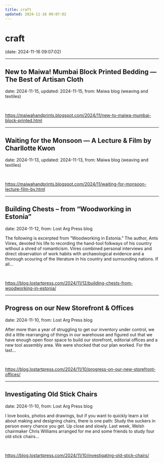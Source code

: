 ```yaml
---
title: craft
updated: 2024-11-16 09:07:02
---
```


# craft

(date: 2024-11-16 09:07:02)

---

## New to Maiwa! Mumbai Block Printed Bedding — The Best of Artisan Cloth

date: 2024-11-15, updated: 2024-11-15, from: Maiwa blog (weaving and textiles)

 

<br> 

<https://maiwahandprints.blogspot.com/2024/11/new-to-maiwa-mumbai-block-printed.html>

---

## Waiting for the Monsoon — A Lecture & Film by Charllotte Kwon

date: 2024-11-13, updated: 2024-11-13, from: Maiwa blog (weaving and textiles)

 

<br> 

<https://maiwahandprints.blogspot.com/2024/11/waiting-for-monsoon-lecture-film-by.html>

---

## Building Chests – from “Woodworking in Estonia”

date: 2024-11-12, from: Lost Arg Press blog

The following is excerpted from “Woodworking in Estonia.”&#160;The author, Ants Viires, devoted his life to recording the hand-tool folkways of his country without a shred of romanticism. Viires combined personal interviews and direct observation of work habits with archaeological evidence and a thorough scouring of the literature in his country and surrounding nations. If all... 

<br> 

<https://blog.lostartpress.com/2024/11/12/building-chests-from-woodworking-in-estonia/>

---

## Progress on our New Storefront & Offices

date: 2024-11-10, from: Lost Arg Press blog

After more than a year of struggling to get our inventory under control, we did a little rearranging of things in our warehouse and figured out that we have enough open floor space to build our storefront, editorial offices and a new tool assembly area. We were shocked that our plan worked. For the last... 

<br> 

<https://blog.lostartpress.com/2024/11/10/progress-on-our-new-storefront-offices/>

---

## Investigating Old Stick Chairs

date: 2024-11-10, from: Lost Arg Press blog

I love books, photos and drawings, but if you want to quickly learn a lot about making and designing chairs, there is one path: Study the suckers in person every chance you get. Up close and slowly. Last week, Welsh chairmaker Chris Williams arranged for me and some friends to study four old stick chairs... 

<br> 

<https://blog.lostartpress.com/2024/11/10/investigating-old-stick-chairs/>

